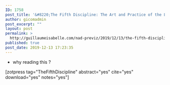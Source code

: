 ```yaml
---
ID: 1758
post_title: '&#8220;The Fifth Discipline: The Art and Practice of the Learning Organization&#8221;, by Peter M. Senge'
author: gicomadmin
post_excerpt: ""
layout: post
permalink: >
  http://guillaumeisabelle.com/nad-previz/2019/12/13/the-fifth-discipline-the-art-and-practice-of-the-learning-organization-by-peter-m-senge/
published: true
post_date: 2019-12-13 17:23:35
---
```

<!-- wp:list -->

*   why reading this ?

<!-- /wp:list -->

<!-- wp:more -->

<!--more-->

<!-- /wp:more -->

<!-- wp:shortcode --> [zotpress tag="TheFifthDiscipline" abstract="yes" cite="yes" download="yes" notes="yes"] 

<!-- /wp:shortcode -->